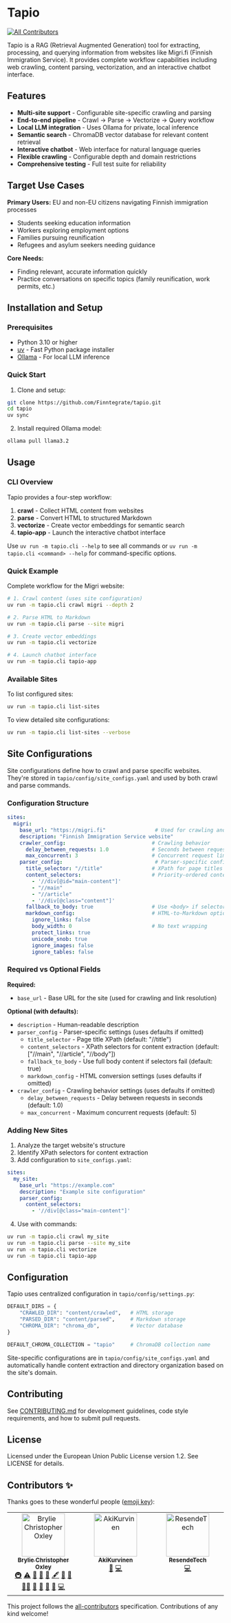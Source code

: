 # Tapio
<!-- ALL-CONTRIBUTORS-BADGE:START - Do not remove or modify this section -->
[![All Contributors](https://img.shields.io/badge/all_contributors-3-orange.svg?style=flat-square)](#contributors-)
<!-- ALL-CONTRIBUTORS-BADGE:END -->

Tapio is a RAG (Retrieval Augmented Generation) tool for extracting, processing, and querying information from websites like Migri.fi (Finnish Immigration Service). It provides complete workflow capabilities including web crawling, content parsing, vectorization, and an interactive chatbot interface.

## Features
- **Multi-site support** - Configurable site-specific crawling and parsing
- **End-to-end pipeline** - Crawl → Parse → Vectorize → Query workflow
- **Local LLM integration** - Uses Ollama for private, local inference
- **Semantic search** - ChromaDB vector database for relevant content retrieval
- **Interactive chatbot** - Web interface for natural language queries
- **Flexible crawling** - Configurable depth and domain restrictions
- **Comprehensive testing** - Full test suite for reliability

## Target Use Cases

**Primary Users:** EU and non-EU citizens navigating Finnish immigration processes
- Students seeking education information
- Workers exploring employment options
- Families pursuing reunification
- Refugees and asylum seekers needing guidance

**Core Needs:**
- Finding relevant, accurate information quickly
- Practice conversations on specific topics (family reunification, work permits, etc.)

## Installation and Setup

### Prerequisites
- Python 3.10 or higher
- [uv](https://github.com/astral-sh/uv) - Fast Python package installer
- [Ollama](https://ollama.ai/) - For local LLM inference

### Quick Start

1. Clone and setup:
```bash
git clone https://github.com/Finntegrate/tapio.git
cd tapio
uv sync
```

2. Install required Ollama model:
```bash
ollama pull llama3.2
```

## Usage

### CLI Overview

Tapio provides a four-step workflow:

1. **crawl** - Collect HTML content from websites
2. **parse** - Convert HTML to structured Markdown
3. **vectorize** - Create vector embeddings for semantic search
4. **tapio-app** - Launch the interactive chatbot interface

Use `uv run -m tapio.cli --help` to see all commands or `uv run -m tapio.cli <command> --help` for command-specific options.

### Quick Example

Complete workflow for the Migri website:

```bash
# 1. Crawl content (uses site configuration)
uv run -m tapio.cli crawl migri --depth 2

# 2. Parse HTML to Markdown
uv run -m tapio.cli parse --site migri

# 3. Create vector embeddings
uv run -m tapio.cli vectorize

# 4. Launch chatbot interface
uv run -m tapio.cli tapio-app
```

### Available Sites

To list configured sites:
```bash
uv run -m tapio.cli list-sites
```

To view detailed site configurations:
```bash
uv run -m tapio.cli list-sites --verbose
```

## Site Configurations

Site configurations define how to crawl and parse specific websites. They're stored in `tapio/config/site_configs.yaml` and used by both crawl and parse commands.

### Configuration Structure

```yaml
sites:
  migri:
    base_url: "https://migri.fi"                # Used for crawling and converting relative links
    description: "Finnish Immigration Service website"
    crawler_config:                            # Crawling behavior
      delay_between_requests: 1.0              # Seconds between requests
      max_concurrent: 3                        # Concurrent request limit
    parser_config:                              # Parser-specific configuration
      title_selector: "//title"                # XPath for page titles
      content_selectors:                       # Priority-ordered content extraction
        - '//div[@id="main-content"]'
        - "//main"
        - "//article"
        - '//div[@class="content"]'
      fallback_to_body: true                   # Use <body> if selectors fail
      markdown_config:                         # HTML-to-Markdown options
        ignore_links: false
        body_width: 0                          # No text wrapping
        protect_links: true
        unicode_snob: true
        ignore_images: false
        ignore_tables: false
```

### Required vs Optional Fields

**Required:**
- `base_url` - Base URL for the site (used for crawling and link resolution)

**Optional (with defaults):**
- `description` - Human-readable description
- `parser_config` - Parser-specific settings (uses defaults if omitted)
  - `title_selector` - Page title XPath (default: "//title")
  - `content_selectors` - XPath selectors for content extraction (default: ["//main", "//article", "//body"])
  - `fallback_to_body` - Use full body content if selectors fail (default: true)
  - `markdown_config` - HTML conversion settings (uses defaults if omitted)
- `crawler_config` - Crawling behavior settings (uses defaults if omitted)
  - `delay_between_requests` - Delay between requests in seconds (default: 1.0)
  - `max_concurrent` - Maximum concurrent requests (default: 5)

### Adding New Sites

1. Analyze the target website's structure
2. Identify XPath selectors for content extraction
3. Add configuration to `site_configs.yaml`:

```yaml
sites:
  my_site:
    base_url: "https://example.com"
    description: "Example site configuration"
    parser_config:
      content_selectors:
        - '//div[@class="main-content"]'
```

4. Use with commands:
```bash
uv run -m tapio.cli crawl my_site
uv run -m tapio.cli parse --site my_site
uv run -m tapio.cli vectorize
uv run -m tapio.cli tapio-app
```

## Configuration

Tapio uses centralized configuration in `tapio/config/settings.py`:

```python
DEFAULT_DIRS = {
    "CRAWLED_DIR": "content/crawled",   # HTML storage
    "PARSED_DIR": "content/parsed",     # Markdown storage
    "CHROMA_DIR": "chroma_db",          # Vector database
}

DEFAULT_CHROMA_COLLECTION = "tapio"     # ChromaDB collection name
```

Site-specific configurations are in `tapio/config/site_configs.yaml` and automatically handle content extraction and directory organization based on the site's domain.

## Contributing

See [CONTRIBUTING.md](CONTRIBUTING.md) for development guidelines, code style requirements, and how to submit pull requests.

## License

Licensed under the European Union Public License version 1.2. See LICENSE for details.

## Contributors ✨

Thanks goes to these wonderful people ([emoji key](https://allcontributors.org/docs/en/emoji-key)):

<!-- ALL-CONTRIBUTORS-LIST:START - Do not remove or modify this section -->
<!-- prettier-ignore-start -->
<!-- markdownlint-disable -->
<table>
  <tbody>
    <tr>
      <td align="center" valign="top" width="14.28%"><a href="https://github.com/brylie"><img src="https://avatars.githubusercontent.com/u/17307?v=4?s=100" width="100px;" alt="Brylie Christopher Oxley"/><br /><sub><b>Brylie Christopher Oxley</b></sub></a><br /><a href="#infra-brylie" title="Infrastructure (Hosting, Build-Tools, etc)">🚇</a> <a href="https://github.com/finntegrate/tapio/commits?author=brylie" title="Tests">⚠️</a> <a href="https://github.com/finntegrate/tapio/commits?author=brylie" title="Documentation">📖</a> <a href="https://github.com/finntegrate/tapio/issues?q=author%3Abrylie" title="Bug reports">🐛</a> <a href="#business-brylie" title="Business development">💼</a> <a href="#content-brylie" title="Content">🖋</a> <a href="#ideas-brylie" title="Ideas, Planning, & Feedback">🤔</a> <a href="#maintenance-brylie" title="Maintenance">🚧</a> <a href="#mentoring-brylie" title="Mentoring">🧑‍🏫</a> <a href="#projectManagement-brylie" title="Project Management">📆</a> <a href="#promotion-brylie" title="Promotion">📣</a> <a href="#research-brylie" title="Research">🔬</a> <a href="https://github.com/finntegrate/tapio/pulls?q=is%3Apr+reviewed-by%3Abrylie" title="Reviewed Pull Requests">👀</a> <a href="https://github.com/finntegrate/tapio/commits?author=brylie" title="Code">💻</a></td>
      <td align="center" valign="top" width="14.28%"><a href="https://akikurvinen.fi/"><img src="https://avatars.githubusercontent.com/u/74042688?v=4?s=100" width="100px;" alt="AkiKurvinen"/><br /><sub><b>AkiKurvinen</b></sub></a><br /><a href="#data-AkiKurvinen" title="Data">🔣</a> <a href="https://github.com/finntegrate/tapio/commits?author=AkiKurvinen" title="Code">💻</a></td>
      <td align="center" valign="top" width="14.28%"><a href="https://github.com/ResendeTech"><img src="https://avatars.githubusercontent.com/u/142721352?v=4?s=100" width="100px;" alt="ResendeTech"/><br /><sub><b>ResendeTech</b></sub></a><br /><a href="https://github.com/finntegrate/tapio/commits?author=ResendeTech" title="Code">💻</a></td>
    </tr>
  </tbody>
</table>

<!-- markdownlint-restore -->
<!-- prettier-ignore-end -->

<!-- ALL-CONTRIBUTORS-LIST:END -->

This project follows the [all-contributors](https://github.com/all-contributors/all-contributors) specification. Contributions of any kind welcome!